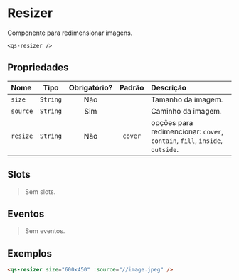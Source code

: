 # Resizer

Componente para redimensionar imagens.

```
<qs-resizer />
```

## Propriedades

| Nome | Tipo | Obrigatório? | Padrão | Descrição |
|:-|:-:|:-:|:-:|:-|
| `size` | `String` | Não | | Tamanho da imagem. |
| `source` | `String` | Sim | | Caminho da imagem. |
| `resize` | `String` | Não | `cover` | opções para redimencionar: `cover`, `contain`, `fill`, `inside`, `outside`. |

## Slots

> Sem slots.

## Eventos

> Sem eventos.

## Exemplos

```html
<qs-resizer size="600x450" :source="//image.jpeg" />
```